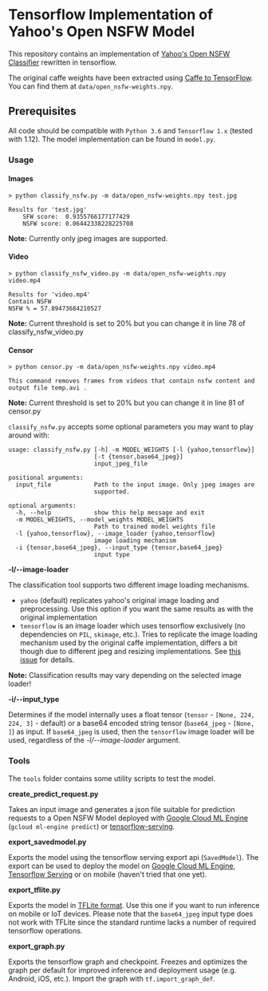 # Tensorflow Implementation of Yahoo's Open NSFW Model

This repository contains an implementation of [Yahoo's Open NSFW Classifier](https://github.com/yahoo/open_nsfw) rewritten in tensorflow.

The original caffe weights have been extracted using [Caffe to TensorFlow](https://github.com/ethereon/caffe-tensorflow). You can find them at `data/open_nsfw-weights.npy`.

## Prerequisites

All code should be compatible with `Python 3.6` and `Tensorflow 1.x` (tested with 1.12). The model implementation can be found in `model.py`.

### Usage
#### Images
```
> python classify_nsfw.py -m data/open_nsfw-weights.npy test.jpg

Results for 'test.jpg'
	SFW score:	0.9355766177177429
	NSFW score:	0.06442338228225708
```

__Note:__ Currently only jpeg images are supported.

#### Video
```
> python classify_nsfw_video.py -m data/open_nsfw-weights.npy video.mp4

Results for 'video.mp4'
Contain NSFW
NSFW % = 57.89473684210527
```
__Note:__ Current threshold is set to 20%  but you can change it in line 78 of classify_nsfw_video.py
#### Censor
```
> python censor.py -m data/open_nsfw-weights.npy video.mp4

This command removes frames from videos that contain nsfw content and output file temp.avi .

```
__Note:__ Current threshold is set to 20%  but you can change it in line 81 of censor.py

`classify_nsfw.py` accepts some optional parameters you may want to play around with:

```
usage: classify_nsfw.py [-h] -m MODEL_WEIGHTS [-l {yahoo,tensorflow}]
                        [-t {tensor,base64_jpeg}]
                        input_jpeg_file

positional arguments:
  input_file            Path to the input image. Only jpeg images are
                        supported.

optional arguments:
  -h, --help            show this help message and exit
  -m MODEL_WEIGHTS, --model_weights MODEL_WEIGHTS
                        Path to trained model weights file
  -l {yahoo,tensorflow}, --image_loader {yahoo,tensorflow}
                        image loading mechanism
  -i {tensor,base64_jpeg}, --input_type {tensor,base64_jpeg}
                        input type
```

__-l/--image-loader__

The classification tool supports two different image loading mechanisms. 

* `yahoo` (default) replicates yahoo's original image loading and preprocessing. Use this option if you want the same results as with the original implementation
* `tensorflow` is an image loader which uses tensorflow exclusively (no dependencies on `PIL`, `skimage`, etc.). Tries to replicate the image loading mechanism used by the original caffe implementation, differs a bit though due to different jpeg and resizing implementations. See [this issue](https://github.com/mdietrichstein/tensorflow-open_nsfw/issues/2#issuecomment-346125345) for details.

__Note:__ Classification results may vary depending on the selected image loader!

__-i/--input_type__

Determines if the model internally uses a float tensor (`tensor` - `[None, 224, 224, 3]` - default) or a base64 encoded string tensor (`base64_jpeg` - `[None, ]`) as input. If `base64_jpeg` is used, then the `tensorflow` image loader will be used, regardless of the _-l/--image-loader_ argument.


### Tools

The `tools` folder contains some utility scripts to test the model.

__create_predict_request.py__

Takes an input image and generates a json file suitable for prediction requests to a Open NSFW Model deployed with [Google Cloud ML Engine](https://cloud.google.com/ml-engine/docs/concepts/prediction-overview) (`gcloud ml-engine predict`) or [tensorflow-serving](https://www.tensorflow.org/serving/).


__export_savedmodel.py__

Exports the model using the tensorflow serving export api (`SavedModel`). The export can be used to deploy the model on [Google Cloud ML Engine](https://cloud.google.com/ml-engine/docs/concepts/prediction-overview), [Tensorflow Serving]() or on mobile (haven't tried that one yet).

__export_tflite.py__

Exports the model in [TFLite format](https://www.tensorflow.org/lite/). Use this one if you want to run inference on mobile or IoT devices. Please note that the `base64_jpeg` input type does not work with TFLite since the standard runtime lacks a number of required tensorflow operations.

__export_graph.py__

Exports the tensorflow graph and checkpoint. Freezes and optimizes the graph per default for improved inference and deployment usage (e.g. Android, iOS, etc.). Import the graph with `tf.import_graph_def`.
